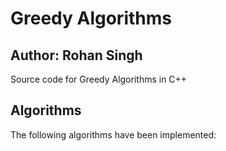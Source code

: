 # Greedy Algorithms
## Author: Rohan Singh
Source code for Greedy Algorithms in C++

## Algorithms
The following algorithms have been implemented: